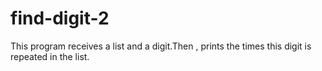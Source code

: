 # find-digit-2
This program receives a list and a digit.Then , prints the times this digit is repeated in the list.

